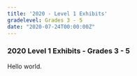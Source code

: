 ```yaml
---
title: '2020 - Level 1 Exhibits'
gradelevel: Grades 3 - 5
date: "2020-07-24T00:00:00Z"
---
```



### 2020 Level 1 Exhibits - Grades 3 - 5

Hello world.
